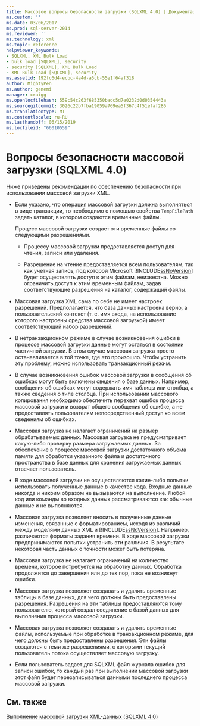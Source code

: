 ```yaml
---
title: Массовое вопросы безопасности загрузки (SQLXML 4.0) | Документация Майкрософт
ms.custom: ''
ms.date: 03/06/2017
ms.prod: sql-server-2014
ms.reviewer: ''
ms.technology: xml
ms.topic: reference
helpviewer_keywords:
- SQLXML, XML Bulk Load
- bulk load [SQLXML], security
- security [SQLXML], XML Bulk Load
- XML Bulk Load [SQLXML], security
ms.assetid: 192fc6d4-ecbc-4a4d-a5cb-55e1f64af318
author: MightyPen
ms.author: genemi
manager: craigg
ms.openlocfilehash: 559c54c263f685350badc5d7e0232d0d0354443a
ms.sourcegitcommit: 3026c22b7fba19059a769ea5f367c4f51efaf286
ms.translationtype: MT
ms.contentlocale: ru-RU
ms.lasthandoff: 06/15/2019
ms.locfileid: "66010559"
---
```

# <a name="bulk-load-security-considerations-sqlxml-40"></a>Вопросы безопасности массовой загрузки (SQLXML 4.0)
  Ниже приведены рекомендации по обеспечению безопасности при использовании массовой загрузки XML.  
  
-   Если указано, что операция массовой загрузки должна выполняться в виде транзакции, то необходимо с помощью свойства `TempFilePath` задать каталог, в котором создаются временные файлы.  
  
     Процесс массовой загрузки создает эти временные файлы со следующими разрешениями.  
  
    -   Процессу массовой загрузки предоставляется доступ для чтения, записи или удаления.  
  
    -   Разрешение на чтение предоставляется всем пользователям, так как учетная запись, под которой Microsoft [!INCLUDE[ssNoVersion](../../../includes/ssnoversion-md.md)] будет осуществлять доступ к этим файлам, неизвестна. Можно ограничить доступ к этим временным файлам, задав соответствующие разрешения на каталог, содержащий файлы.  
  
-   Массовая загрузка XML сама по себе не имеет настроек разрешений. Предполагается, что база данных настроена верно, а пользовательский контекст (т. е. имя входа, на использование которого настроены средства массовой загрузкой) имеет соответствующий набор разрешений.  
  
-   В нетранзакционном режиме в случае возникновения ошибки в процессе массовой загрузки данные могут остаться в состоянии частичной загрузки. В этом случае массовая загрузка просто останавливается в той точке, где это произошло. Чтобы устранить эту проблему, можно использовать транзакционный режим.  
  
-   В случае возникновения ошибок массовой загрузки в сообщения об ошибках могут быть включены сведения о базе данных. Например, сообщения об ошибках могут содержать имя таблицы или столбца, а также сведения о типе столбца. При использовании массового копирования необходимо обеспечить перехват ошибок процесса массовой загрузки и возврат общего сообщения об ошибке, а не предоставлять пользователям непосредственный доступ ко всем сведениям об ошибках.  
  
-   Массовая загрузка не налагает ограничений на размер обрабатываемых данных. Массовая загрузка не предусматривает какую-либо проверку размера загружаемых данных. За обеспечение в процессе массовой загрузки достаточного объема памяти для обработки указанного файла и достаточного пространства в базе данных для хранения загружаемых данных отвечает пользователь.  
  
-   В ходе массовой загрузки не осуществляются какие-либо попытки использовать полученные данные в качестве кода. Входные данные никогда и никоим образом не вызываются на выполнение. Любой код или команды во входных данных рассматриваются как обычные данные и не выполняются.  
  
-   Массовая загрузка позволяет вносить в полученные данные изменения, связанные с форматированием, исходя из различий между моделями данных XML и [!INCLUDE[ssNoVersion](../../../includes/ssnoversion-md.md)]. Например, различаются форматы задания времени. В ходе массовой загрузки предпринимаются попытки устранить эти различия. В результате некоторая часть данных о точности может быть потеряна.  
  
-   Массовая загрузка не налагает ограничений на количество времени, которое потребуется на обработку данных. Обработка продолжится до завершения или до тех пор, пока не возникнут ошибки.  
  
-   Массовая загрузка позволяет создавать и удалять временные таблицы в базе данных, для чего должны быть предоставлены разрешения. Разрешения на эти таблицы предоставляются тому пользователю, который создал соединение с базой данных для выполнения процесса массовой загрузки.  
  
-   Массовая загрузка позволяет создавать и удалять временные файлы, используемые при обработке в транзакционном режиме, для чего должны быть предоставлены разрешения. Эти файлы создаются с теми же разрешениями, с которыми текущий пользователь потока осуществляет массовую загрузку.  
  
-   Если пользователь задает для SQLXML файл журнала ошибок для записи ошибок, то каждый раз при выполнении массовой загрузки этот файл будет перезаписываться данными последнего процесса массовой загрузки.  
  
## <a name="see-also"></a>См. также  
 [Выполнение массовой загрузки XML-данных &#40;SQLXML 4.0&#41;](../bulk-load-xml/performing-bulk-load-of-xml-data-sqlxml-4-0.md)  
  
  
